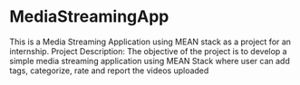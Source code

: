 # MediaStreamingApp
This is a Media Streaming Application using MEAN stack as a project for an internship. 
Project Description: The objective of the project is to develop a simple media streaming application using MEAN Stack where user can add tags, categorize, rate and report the videos uploaded
